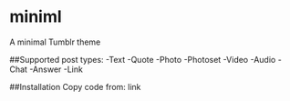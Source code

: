 # miniml
A minimal Tumblr theme

##Supported post types:
-Text
-Quote
-Photo
-Photoset
-Video
-Audio
-Chat
-Answer
-Link

##Installation
Copy code from: link

